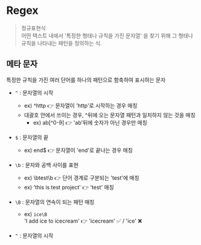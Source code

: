 # Regex

> 정규표현식 <br />
> 어떤 텍스트 내에서 '특정한 형태나 규칙을 가진 문자열' 을 찾기 위해 그 형태나 규칙을 나타내는 패턴을 정의하는 식.

## 메타 문자

특정한 규칙을 가진 여러 단어를 하나의 패턴으로 함축하여 표시하는 문자

- `^` : 문자열의 시작

  - ex) ^http 👉 문자열이 'http'로 시작하는 경우 매칭
  - 대괄호 안에서 쓰이는 경우, ^뒤에 오는 문자열 패턴과 일치하지 않는 것을 매칭
    - ex) ab[^0-9] 👉 'ab'뒤에 숫자가 아닌 경우만 매칭

- `$` : 문자열의 끝

  - ex) end$ 👉 문자열이 'end'로 끝나는 경우 매칭

- `\b` : 문자와 공백 사이를 표현

  - ex) \btest\b 👉 단어 경계로 구분되는 'test'에 매칭
  - ex) 'this is test project' 👉 'test' 매칭

- `\B` : 문자열의 연속이 되는 패턴 매칭
  - ex) `ice\B` <br />
    'I add ice to icecream' 👉 'icecream' ✅ / 'ice' ❌
- `^` : 문자열의 시작
